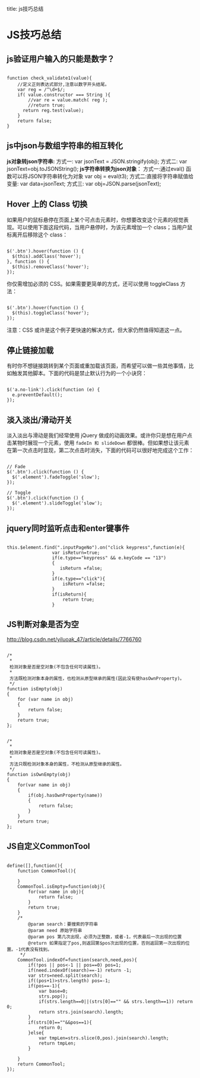 title: js技巧总结 

#  JS技巧总结 

##  js验证用户输入的只能是数字？ 
```

function check_validate1(value){
    //定义正则表达式部分,注意以数字开头结尾。
    var reg = /^\d+$/;
    if( value.constructor === String ){
        //var re = value.match( reg );
        //return true;
      return reg.test(value);
    }
    return false;
}

```
##  js中json与数组字符串的相互转化 
**js对象转json字符串:**
方式一:
var jsonText = JSON.stringify(obj);
方式二:
var jsonText=obj.toJSONString();
**js字符串转换为json对象**：
方式一:通过eval() 函数可以将JSON字符串转化为对象
var obj = eval(t3);
方式二:直接将字符串赋值给变量:
var data=jsonText;
方式三:
var obj=JSON.parse(jsonText);

##  Hover 上的 Class 切换 
如果用户的鼠标悬停在页面上某个可点击元素时，你想要改变这个元素的视觉表现。可以使用下面这段代码，当用户悬停时，为该元素增加一个 class；当用户鼠标离开后移除这个 class：
```

$('.btn').hover(function () {
  $(this).addClass('hover');
}, function () {
  $(this).removeClass('hover');
});

```
你仅需增加必须的 CSS。如果需要更简单的方式，还可以使用 toggleClass 方法：
```

$('.btn').hover(function () {
  $(this).toggleClass('hover');
});

```
注意：CSS 或许是这个例子更快速的解决方式，但大家仍然值得知道这一点。

##  停止链接加载 
有时你不想链接跳转到某个页面或重加载该页面，而希望可以做一些其他事情，比如触发其他脚本。下面的代码是禁止默认行为的一个小诀窍：
```

$('a.no-link').click(function (e) {
  e.preventDefault();
});

```

##  淡入淡出/滑动开关 
淡入淡出与滑动是我们经常使用 jQuery 做成的动画效果。或许你只是想在用户点击某物时展现一个元素，使用 ` fadeIn 和 slideDown ` 都很棒。但如果想让该元素在第一次点击时显现，第二次点击时消失，下面的代码可以很好地完成这个工作：
```

// Fade
$('.btn').click(function () {
  $('.element').fadeToggle('slow');
});
 
// Toggle
$('.btn').click(function () {
  $('.element').slideToggle('slow');
});

```
##  jquery同时监听点击和enter键事件 
```

this.$element.find(".inputPageNo").on("click keypress",function(e){
            	 var isReturn=true; 
            	 if(e.type=="keypress" && e.keyCode == "13")    
                 {
                    isReturn =false;
                 }
                 if(e.type=="click"){
            		 isReturn =false;
            	 }
            	 if(isReturn){
            		 return true;
            	 }

```
##  JS判断对象是否为空 
http://blog.csdn.net/yiluoak_47/article/details/7766760
```

/*
 *
 检测对象是否是空对象(不包含任何可读属性)。
 *
 方法既检测对象本身的属性，也检测从原型继承的属性(因此没有使hasOwnProperty)。
 */
function isEmpty(obj)
{
    for (var name in obj)
    {
        return false;
    }
    return true;
};

```
```

/*
 *
 检测对象是否是空对象(不包含任何可读属性)。
 *
 方法只既检测对象本身的属性，不检测从原型继承的属性。
 */
function isOwnEmpty(obj)
{
    for(var name in obj)
    {
        if(obj.hasOwnProperty(name))
        {
            return false;
        }
    }
    return true;
};

```

##  JS自定义CommonTool 
```

define([],function(){
	function CommonTool(){

	}
	CommonTool.isEmpty=function(obj){
		for(var name in obj){
			return false;
		}
		return true;
	}
	/*
		@param search：要搜索的字符串
		@param need 原始字符串	
		@param pos 第几次出现，必须为正整数，或者-1，代表最后一次出现的位置
		@return 如果指定了pos,则返回第$pos次出现的位置，否则返回第一次出现的位置。-1代表没有找到。
	 */
	CommonTool.indexOf=function(search,need,pos){
		if(!pos || pos<-1 || pos==0) pos=1;
		if(need.indexOf(search)==-1) return -1;
		var strs=need.split(search);
		if((pos+1)>strs.length) pos=-1;
		if(pos==-1){
			var base=0;
			strs.pop();
			if(strs.length==0||(strs[0]=="" && strs.length==1)) return 0;
			return strs.join(search).length;
		}
		if(strs[0]==""&&pos==1){
			return 0;
		}else{
			var tmpLen=strs.slice(0,pos).join(search).length;
			return tmpLen;
		}

	}
	return CommonTool;
});

```